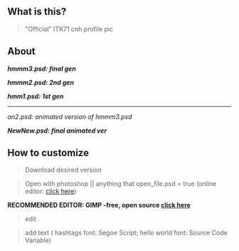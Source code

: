 
## What is this?

> "Official" ITK71 cnh profile pic


## About


__*hmmm3.psd: final gen*__

__*hmmm2.psd: 2nd gen*__

__*hmm1.psd: 1st gen*__


_________________________________

_an2.psd: animated version of hmmm3.psd_

__*NewNew.psd: final animated ver*__


## How to customize

> Download desired version

> Open with photoshop || anything that open_file.psd = true  (online editor: [click here](https://studio.psdetch.com/))

**RECOMMENDED EDITOR: GIMP -free, open source [click here](https://www.gimp.org/)**

> edit

> add text ( hashtags font: Segoe Script; hello world font: Source Code Variable) 
